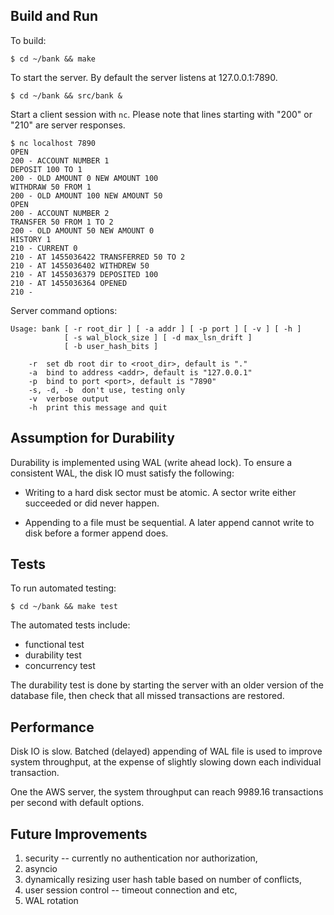 ## Build and Run

To build:

    $ cd ~/bank && make

To start the server.  By default the server listens at 127.0.0.1:7890.

    $ cd ~/bank && src/bank &

Start a client session with `nc`.  Please note that lines starting
with "200" or "210" are server responses.

    $ nc localhost 7890
    OPEN
    200 - ACCOUNT NUMBER 1
    DEPOSIT 100 TO 1
    200 - OLD AMOUNT 0 NEW AMOUNT 100
    WITHDRAW 50 FROM 1
    200 - OLD AMOUNT 100 NEW AMOUNT 50
    OPEN
    200 - ACCOUNT NUMBER 2
    TRANSFER 50 FROM 1 TO 2
    200 - OLD AMOUNT 50 NEW AMOUNT 0
    HISTORY 1
    210 - CURRENT 0
    210 - AT 1455036422 TRANSFERRED 50 TO 2
    210 - AT 1455036402 WITHDREW 50
    210 - AT 1455036379 DEPOSITED 100
    210 - AT 1455036364 OPENED
    210 - 

Server command options:

    Usage: bank [ -r root_dir ] [ -a addr ] [ -p port ] [ -v ] [ -h ]
                [ -s wal_block_size ] [ -d max_lsn_drift ]
                [ -b user_hash_bits ]

        -r  set db root dir to <root_dir>, default is "."
        -a  bind to address <addr>, default is "127.0.0.1"
        -p  bind to port <port>, default is "7890"
        -s, -d, -b  don't use, testing only
        -v  verbose output
        -h  print this message and quit

## Assumption for Durability

Durability is implemented using WAL (write ahead lock).  To ensure a
consistent WAL, the disk IO must satisfy the following:

  - Writing to a hard disk sector must be atomic.  A sector write
    either succeeded or did never happen.

  - Appending to a file must be sequential.  A later append cannot
    write to disk before a former append does.

## Tests

To run automated testing:

    $ cd ~/bank && make test

The automated tests include:

  - functional test
  - durability test
  - concurrency test

The durability test is done by starting the server with an older
version of the database file, then check that all missed transactions
are restored.

## Performance

Disk IO is slow.  Batched (delayed) appending of WAL file is used to
improve system throughput, at the expense of slightly slowing down
each individual transaction.

One the AWS server, the system throughput can reach 9989.16
transactions per second with default options.

## Future Improvements

  1. security -- currently no authentication nor authorization,
  2. asyncio
  3. dynamically resizing user hash table based on number of conflicts,
  4. user session control -- timeout connection and etc,
  5. WAL rotation
